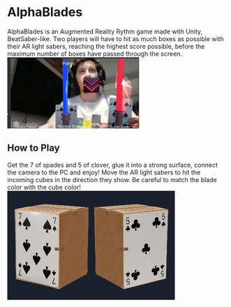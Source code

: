 # AlphaBlades
AlphaBlades is an Augmented Reality Rythm game made with Unity, BeatSaber-like. Two players will have to hit as much boxes as possible with their AR light sabers, reaching the highest score possible, before the maximum number of boxes have passed through the screen.
![](Captura2.PNG)

## How to Play
Get the 7 of spades and 5 of clover, glue it into a strong surface, connect the camera to the PC and enjoy!
Move the AR light sabers to hit the incoming cubes in the direction they show. Be careful to match the blade color with the cube color!
![](Captura1.PNG)
